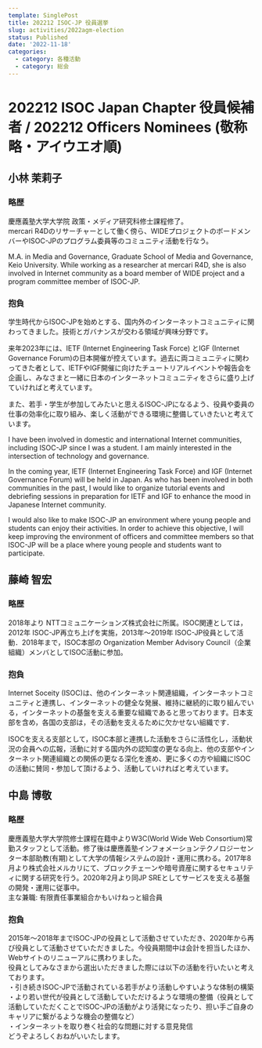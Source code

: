 ```yaml
---
template: SinglePost
title: 202212 ISOC-JP 役員選挙
slug: activities/2022agm-election
status: Published
date: '2022-11-18'
categories:
  - category: 各種活動
  - category: 総会
---
```


# 202212 ISOC Japan Chapter 役員候補者 / 202212 Officers Nominees (敬称略・アイウエオ順)

## 小林 茉莉子

### 略歴

慶應義塾大学大学院 政策・メディア研究科修士課程修了。  
mercari R4Dのリサーチャーとして働く傍ら、WIDEプロジェクトのボードメンバーやISOC-JPのプログラム委員等のコミュニティ活動を行なう。

M.A. in Media and Governance, Graduate School of Media and Governance, Keio University.
While working as a researcher at mercari R4D, she is also involved in Internet community as a board member of WIDE project and a program committee member of ISOC-JP.

### 抱負

学生時代からISOC-JPを始めとする、国内外のインターネットコミュニティに関わってきました。技術とガバナンスが交わる領域が興味分野です。

来年2023年には、IETF (Internet Engineering Task Force) とIGF (Internet Governance Forum)の日本開催が控えています。過去に両コミュニティに関わってきた者として、IETFやIGF開催に向けたチュートリアルイベントや報告会を企画し、みなさまと一緒に日本のインターネットコミュニティをさらに盛り上げていければと考えています。

また、若手・学生が参加してみたいと思えるISOC-JPになるよう、役員や委員の仕事の効率化に取り組み、楽しく活動ができる環境に整備していきたいと考えています。

I have been involved in domestic and international Internet communities, including ISOC-JP since I was a student. I am mainly interested in the intersection of technology and governance.

In the coming year, IETF (Internet Engineering Task Force) and IGF (Internet Governance Forum) will be held in Japan. As who has been involved in both communities in the past, I would like to organize tutorial events and debriefing sessions in preparation for IETF and IGF to enhance the mood in Japanese Internet community.

I would also like to make ISOC-JP an environment where young people and students can enjoy their activities. In order to achieve this objective, I will keep improving the environment of officers and committee members so that ISOC-JP will be a place where young people and students want to participate.

## 藤崎 智宏

### 略歴

2018年より NTTコミュニケーションズ株式会社に所属。ISOC関連としては，2012年 ISOC-JP再立ち上げを実施，2013年〜2019年 ISOC-JP役員として活動．2018年まで，ISOC本部の Organization Member Advisory Council（企業組織）メンバとしてISOC活動に参加。

### 抱負

Internet Soceity (ISOC)は、他のインターネット関連組織，インターネットコミュニティと連携し、インターネットの健全な発展、維持に継続的に取り組んでいる，インターネットの基盤を支える重要な組織であると思っております。日本支部を含め，各国の支部は，その活動を支えるために欠かせない組織です．

ISOCを支える支部として，ISOC本部と連携した活動をさらに活性化し，活動状況の会員への広報，活動に対する国内外の認知度の更なる向上、他の支部やインターネット関連組織との関係の更なる深化を進め、更に多くの方や組織にISOCの活動に賛同・参加して頂けるよう、活動していければと考えています。

## 中島 博敬

### 略歴

慶應義塾大学大学院修士課程在籍中よりW3C(World Wide Web Consortium)常勤スタッフとして活動。修了後は慶應義塾インフォメーションテクノロジーセンター本部助教(有期)として大学の情報システムの設計・運用に携わる。2017年8月より株式会社メルカリにて、ブロックチェーンや暗号資産に関するセキュリティに関する研究を行う。2020年2月より同JP SREとしてサービスを支える基盤の開発・運用に従事中。  
主な兼職: 有限責任事業組合かもいけねっと組合員

### 抱負

2015年〜2018年までISOC-JPの役員として活動させていただき、2020年から再び役員として活動させていただきました。今役員期間中は会計を担当したほか、Webサイトのリニューアルに携わりました。  
役員としてみなさまから選出いただきました際には以下の活動を行いたいと考えております。  
・引き続きISOC-JPで活動されている若手がより活動しやすいような体制の構築  
・より若い世代が役員として活動していただけるような環境の整備（役員として活動していただくことでISOC-JPの活動がより活発になったり、担い手ご自身のキャリアに繋がるような機会の整備など）  
・インターネットを取り巻く社会的な問題に対する意見発信  
どうぞよろしくおねがいいたします。